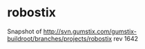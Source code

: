 robostix
========

Snapshot of http://svn.gumstix.com/gumstix-buildroot/branches/projects/robostix rev 1642
